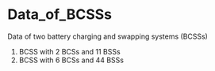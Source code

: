 # Data_of_BCSSs
Data of two battery charging and swapping systems (BCSSs)
1) BCSS with 2 BCSs and 11 BSSs
2) BCSS with 6 BCSs and 44 BSSs
